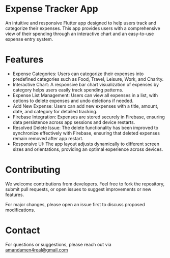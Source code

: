 # Expense Tracker App

An intuitive and responsive Flutter app designed to help users track and categorize their expenses. This app provides users with a comprehensive view of their spending through an interactive chart and an easy-to-use expense entry system.

# Features

- Expense Categories: Users can categorize their expenses into predefined categories such as Food, Travel, Leisure, Work, and Charity.
- Interactive Chart: A responsive bar chart visualization of expenses by category helps users easily track spending patterns.
- Expense List Management: Users can view all expenses in a list, with options to delete expenses and undo deletions if needed.
- Add New Expense: Users can add new expenses with a title, amount, date, and category for detailed tracking.
- Firebase Integration: Expenses are stored securely in Firebase, ensuring data persistence across app sessions and device restarts.
- Resolved Delete Issue: The delete functionality has been improved to synchronize effectively with Firebase, ensuring that deleted expenses remain removed after app restart.
- Responsive UI: The app layout adjusts dynamically to different screen sizes and orientations, providing an optimal experience across devices.


# Contributing

We welcome contributions from developers. Feel free to fork the repository, submit pull requests, or open issues to suggest improvements or new features.

For major changes, please open an issue first to discuss proposed modifications.

# Contact

For questions or suggestions, please reach out via amandamen4real@gmail.com
